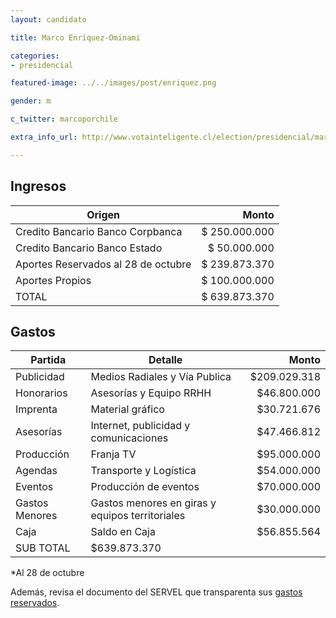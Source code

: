 ```yaml
---
layout: candidato

title: Marco Enríquez-Ominami

categories: 
- presidencial

featured-image: ../../images/post/enriquez.png

gender: m

c_twitter: marcoporchile

extra_info_url: http://www.votainteligente.cl/election/presidencial/marco-enriquez-ominami

---
```



## Ingresos

Origen | Monto 
------------- | -------------:
Credito Bancario Banco Corpbanca | $ 250.000.000
Credito Bancario Banco Estado | $ 50.000.000
Aportes Reservados al 28 de octubre | $ 239.873.370
Aportes Propios | $ 100.000.000
TOTAL | $ 639.873.370


## Gastos

Partida | Detalle | Monto 
------------- | ------------- | -------------:
Publicidad | Medios Radiales y Vía Publica  | $209.029.318 
Honorarios | Asesorías y Equipo RRHH | $46.800.000 
Imprenta | Material gráfico | $30.721.676
Asesorías | Internet, publicidad y comunicaciones | $47.466.812
Producción | Franja TV | $95.000.000
Agendas | Transporte y Logística | $54.000.000
Eventos | Producción de eventos | $70.000.000 
Gastos Menores | Gastos menores en giras y equipos territoriales | $30.000.000 
Caja | Saldo en Caja | $56.855.564 
 | SUB	TOTAL	| $639.873.370

*Al 28 de octubre

Además, revisa el documento del SERVEL que transparenta sus [gastos reservados][gastosreservados].



[gastosreservados]: https://docs.google.com/a/votainteligente.cl/file/d/0B16DSLubVGdHdjU3MFpobU9hRjg/edit

